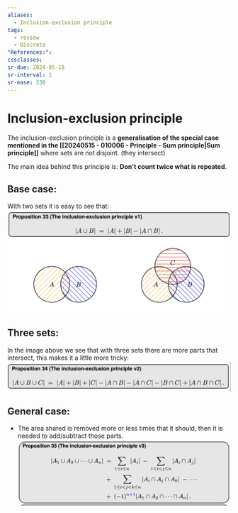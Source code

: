 ```yaml
---
aliases:
  - Inclusion-exclusion principle
tags:
  - review
  - Discrete
"References:": 
cssclasses:
sr-due: 2024-05-18
sr-interval: 1
sr-ease: 230
---
```

# Inclusion-exclusion principle
The inclusion-exclusion principle is a **generalisation of the special case mentioned in the [[20240515 - 010006 - Principle - Sum principle|Sum principle]]** where sets are not disjoint. (they intersect)

The main idea behind this principle is: **Don't count twice what is repeated**. 

## Base case:
With two sets it is easy to see that:
![Pasted image 20240205122741](../99%20-%20Meta/0.%20Attachments/Pasted%20image%2020240205122741.png)

## Three sets:
In the image above we see that with three sets there are more parts that intersect, this makes it a little more tricky:
![Pasted image 20240205123251](../99%20-%20Meta/0.%20Attachments/Pasted%20image%2020240205123251.png)

## General case:
+ The area shared is removed more or less times that it should, then it is needed to add/subtract those parts. 
![Pasted image 20240205123235](../99%20-%20Meta/0.%20Attachments/Pasted%20image%2020240205123235.png)

